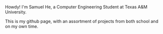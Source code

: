 Howdy! I'm Samuel He, a Computer Engineering Student at Texas A&M University.

This is my github page, with an assortment of projects from both school and on my own time.
